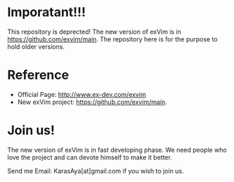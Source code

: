 # Imporatant!!!

This repository is deprected! The new version of exVim is in https://github.com/exvim/main. The repository here is for the purpose to hold older versions. 

# Reference

- Official Page: http://www.ex-dev.com/exvim
- New exVim project: https://github.com/exvim/main.

# Join us!

The new version of exVim is in fast developing phase. We need people who love the project and can devote himself to make it better. 

Send me Email: KarasAya[at]gmail.com if you wish to join us. 
